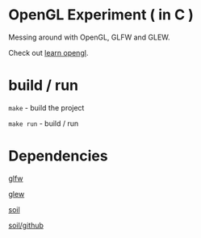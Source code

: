 # OpenGL Experiment ( in C )

Messing around with OpenGL, GLFW and GLEW.

Check out [learn opengl](http://learnopengl.com/).

# build / run

`make`        - build the project

`make run`    - build / run 

# Dependencies

[glfw](http://www.glfw.org/)

[glew](http://glew.sourceforge.net/)

[soil](http://lonesock.net/soil.html)

[soil/github](https://github.com/kbranigan/Simple-OpenGL-Image-Library)




